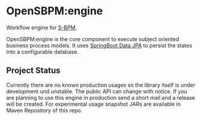 # OpenSBPM:engine
Workflow engine for [S-BPM](https://en.wikipedia.org/wiki/Subject-oriented_business_process_management).

OpenSBPM:engine is the core component to execute subject oriented business process models. It uses [SpringBoot Data JPA](https://spring.io/projects/spring-data-jpa) to persist the states into a configurable database.

## Project Status
Currently there are no known production usages so the library itself is under development und unstable. The public API can change with notice. If you are planning to use this engine in production send a short mail and a release will be created.
For experimental usage snapshot JARs are available in Maven Repository of this repo.

